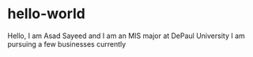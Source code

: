 # hello-world
Hello, I am Asad Sayeed and I am an MIS major at DePaul University
I am pursuing a few businesses currently
